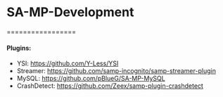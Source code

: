 SA-MP-Development
=================


=================

#### Plugins:
- YSI: https://github.com/Y-Less/YSI
- Streamer: https://github.com/samp-incognito/samp-streamer-plugin
- MySQL: https://github.com/pBlueG/SA-MP-MySQL
- CrashDetect: https://github.com/Zeex/samp-plugin-crashdetect
